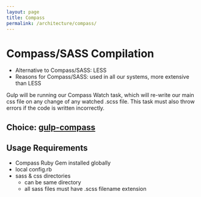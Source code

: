 ```yaml
---
layout: page
title: Compass
permalink: /architecture/compass/
---
```


# Compass/SASS Compilation

* Alternative to Compass/SASS: LESS
* Reasons for Compass/SASS: used in all our systems, more extensive than LESS

Gulp will be running our Compass Watch task, which will re-write our main css file on any change of any watched .scss file. This task must also throw errors if the code is written incorrectly.

## Choice: [gulp-compass](https://github.com/appleboy/gulp-compass)

## Usage Requirements
* Compass Ruby Gem installed globally
* local config.rb
* sass & css directories
	* can be same directory
	* all sass files must have .scss filename extension
